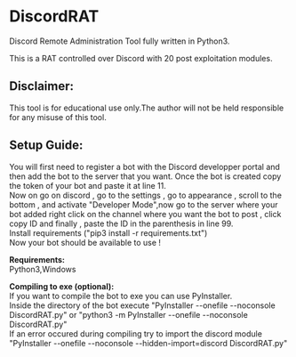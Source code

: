 # DiscordRAT
Discord Remote Administration Tool fully written in Python3.

This is a RAT controlled over Discord with 20 post exploitation modules.

## **Disclaimer:**

This tool is for educational use only.The author will not be held responsible for any misuse of this tool.

## **Setup Guide:**
You will first need to register a bot with the Discord developper portal and then add the bot to the server that you want.
Once the bot is created copy the token of your bot and paste it at line 11.\
Now on go on discord , go to the settings , go to appearance , scroll to the bottom , and activate "Developer Mode",now go to the server where your bot added right click on the channel where you want the bot to post , click copy ID and finally , paste the ID in the parenthesis in line 99.\
Install requirements ("pip3 install -r requirements.txt")\
Now your bot should be available to use ! 

**Requirements:**\
Python3,Windows

**Compiling to exe (optional):**\
If you want to compile the bot to exe you can use PyInstaller.\
Inside the directory of the bot execute "PyInstaller --onefile --noconsole DiscordRAT.py" or "python3 -m PyInstaller --onefile --noconsole DiscordRAT.py"\
If an error occured during compiling try to import the discord module "PyInstaller --onefile --noconsole --hidden-import=discord DiscordRAT.py"

